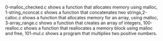 0-malloc_checked.c shows a function that allocates memory using malloc, 1-string_nconcat.c shows a function that concatenates two strings,2-calloc.c shows a function that allocates memory for an array, using malloc, 3-array_range.c shows a function that creates an array of integers, 100-realloc.c shows a function that reallocates a memory block using malloc and free, 101-mul.c shows a program that multiplies two positive numbers.
